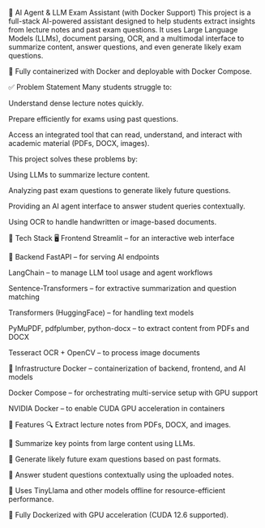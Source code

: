 🧠 AI Agent & LLM Exam Assistant (with Docker Support)
This project is a full-stack AI-powered assistant designed to help students extract insights from lecture notes and past exam questions. It uses Large Language Models (LLMs), document parsing, OCR, and a multimodal interface to summarize content, answer questions, and even generate likely exam questions.

🚀 Fully containerized with Docker and deployable with Docker Compose.

✅ Problem Statement
Many students struggle to:

Understand dense lecture notes quickly.

Prepare efficiently for exams using past questions.

Access an integrated tool that can read, understand, and interact with academic material (PDFs, DOCX, images).

This project solves these problems by:

Using LLMs to summarize lecture content.

Analyzing past exam questions to generate likely future questions.

Providing an AI agent interface to answer student queries contextually.

Using OCR to handle handwritten or image-based documents.

🧰 Tech Stack
🖥️ Frontend
Streamlit – for an interactive web interface

🧠 Backend
FastAPI – for serving AI endpoints

LangChain – to manage LLM tool usage and agent workflows

Sentence-Transformers – for extractive summarization and question matching

Transformers (HuggingFace) – for handling text models

PyMuPDF, pdfplumber, python-docx – to extract content from PDFs and DOCX

Tesseract OCR + OpenCV – to process image documents

🧱 Infrastructure
Docker – containerization of backend, frontend, and AI models

Docker Compose – for orchestrating multi-service setup with GPU support

NVIDIA Docker – to enable CUDA GPU acceleration in containers

🧪 Features
🔍 Extract lecture notes from PDFs, DOCX, and images.

📝 Summarize key points from large content using LLMs.

🎯 Generate likely future exam questions based on past formats.

💬 Answer student questions contextually using the uploaded notes.

🧠 Uses TinyLlama and other models offline for resource-efficient performance.

🐳 Fully Dockerized with GPU acceleration (CUDA 12.6 supported).

